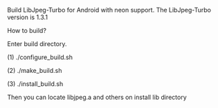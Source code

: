 Build LibJpeg-Turbo for Android with neon support.
The LibJpeg-Turbo version is 1.3.1

How to build?

Enter build directory.

(1) ./configure_build.sh

(2) ./make_build.sh

(3) ./install_build.sh

Then you can locate libjpeg.a and others on install lib directory
